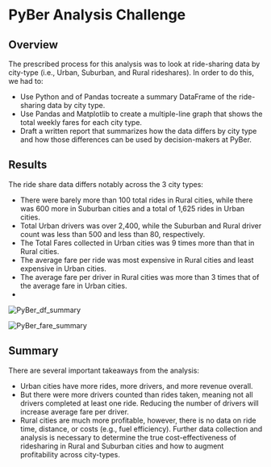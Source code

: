 # PyBer Analysis Challenge

## Overview

The prescribed process for this analysis was to look at ride-sharing data by city-type (i.e., Urban, Suburban, and Rural rideshares). In order to do this, we had to:
* Use Python and of Pandas tocreate a summary DataFrame of the ride-sharing data by city type.
* Use Pandas and Matplotlib to create a multiple-line graph that shows the total weekly fares for each city type.
* Draft a written report that summarizes how the data differs by city type and how those differences can be used by decision-makers at PyBer.

## Results

The ride share data differs notably across the 3 city types: 
* There were barely more than 100 total rides in Rural cities, while there was 600 more in Suburban cities and a total of 1,625 rides in Urban cities.
* Total Urban drivers was over 2,400, while the Suburban and Rural driver count was less than 500 and less than 80, respectively.
* The Total Fares collected in Urban cities was 9 times more than that in Rural cities.
* The average fare per ride was most expensive in Rural cities and least expensive in Urban cities.
* The average fare per driver in Rural cities was more than 3 times that of the average fare in Urban cities.
* 
![PyBer_df_summary](https://user-images.githubusercontent.com/100387078/161081721-d5c903f2-8466-4fbe-b492-bed8b8ccb296.png)

![PyBer_fare_summary](https://user-images.githubusercontent.com/100387078/161081784-33dc3464-25e6-43c5-a580-1451c058b6ce.png)


## Summary

There are several important takeaways from the analysis:
* Urban cities have more rides, more drivers, and more revenue overall. 
* But there were more drivers counted than rides taken, meaning not all drivers completed at least one ride. Reducing the number of drivers will increase average fare per driver. 
* Rural cities are much more profitable, however, there is no data on ride time, distance, or costs (e.g., fuel efficiency). Further data collection and analysis is necessary to determine the true cost-effectiveness of ridesharing in Rural and Suburban cities and how to augment profitability across city-types.
